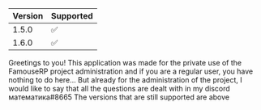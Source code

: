 | Version | Supported          |
| ------- | ------------------ |
| 1.5.0   | :white_check_mark: |
| 1.6.0   | :white_check_mark: |

Greetings to you! This application was made for the private use of the FamouseRP project administration and if you are a regular user, you have nothing to do here...
But already for the administration of the project, I would like to say that all the questions are dealt with in my discord математика#8665
The versions that are still supported are above
